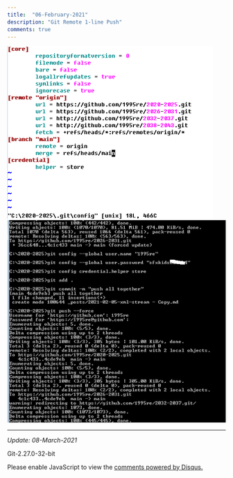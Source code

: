 ```yaml
---
title:  "06-February-2021"
description: "Git Remote 1-line Push"
comments: true
---
```


<img src="https://raw.githubusercontent.com/1995re/1995re.github.io/main/_assets/img/git-remote/1.png" alt="1">

<img src="https://raw.githubusercontent.com/1995re/1995re.github.io/main/_assets/img/git-remote/2.jpg" alt="2">

---

*Update: 08-March-2021*

Git-2.27.0-32-bit

<div id="disqus_thread"></div>
<script>
    /**
    *  RECOMMENDED CONFIGURATION VARIABLES: EDIT AND UNCOMMENT THE SECTION BELOW TO INSERT DYNAMIC VALUES FROM YOUR PLATFORM OR CMS.
    *  LEARN WHY DEFINING THESE VARIABLES IS IMPORTANT: https://disqus.com/admin/universalcode/#configuration-variables    */
    /*
    var disqus_config = function () {
    this.page.url = PAGE_URL;  // Replace PAGE_URL with your page's canonical URL variable
    this.page.identifier = PAGE_IDENTIFIER; // Replace PAGE_IDENTIFIER with your page's unique identifier variable
    };
    */
    (function() { // DON'T EDIT BELOW THIS LINE
    var d = document, s = d.createElement('script');
    s.src = 'https://bahasalien.disqus.com/embed.js';
    s.setAttribute('data-timestamp', +new Date());
    (d.head || d.body).appendChild(s);
    })();
</script>
<noscript>Please enable JavaScript to view the <a href="https://disqus.com/?ref_noscript">comments powered by Disqus.</a></noscript>
